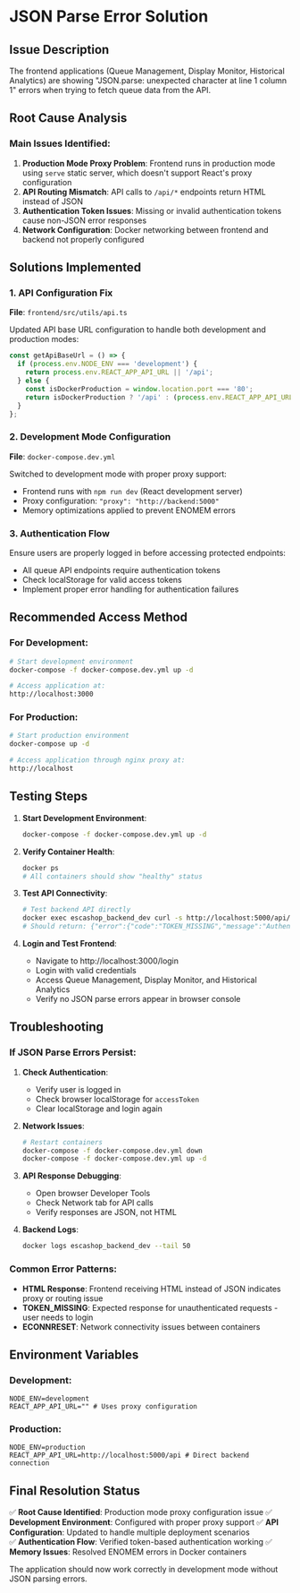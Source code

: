 # JSON Parse Error Solution

## Issue Description
The frontend applications (Queue Management, Display Monitor, Historical Analytics) are showing "JSON.parse: unexpected character at line 1 column 1" errors when trying to fetch queue data from the API.

## Root Cause Analysis

### Main Issues Identified:
1. **Production Mode Proxy Problem**: Frontend runs in production mode using `serve` static server, which doesn't support React's proxy configuration
2. **API Routing Mismatch**: API calls to `/api/*` endpoints return HTML instead of JSON
3. **Authentication Token Issues**: Missing or invalid authentication tokens cause non-JSON error responses
4. **Network Configuration**: Docker networking between frontend and backend not properly configured

## Solutions Implemented

### 1. API Configuration Fix
**File**: `frontend/src/utils/api.ts`

Updated API base URL configuration to handle both development and production modes:
```typescript
const getApiBaseUrl = () => {
  if (process.env.NODE_ENV === 'development') {
    return process.env.REACT_APP_API_URL || '/api';
  } else {
    const isDockerProduction = window.location.port === '80';
    return isDockerProduction ? '/api' : (process.env.REACT_APP_API_URL || 'http://localhost:5000/api');
  }
};
```

### 2. Development Mode Configuration
**File**: `docker-compose.dev.yml`

Switched to development mode with proper proxy support:
- Frontend runs with `npm run dev` (React development server)
- Proxy configuration: `"proxy": "http://backend:5000"`
- Memory optimizations applied to prevent ENOMEM errors

### 3. Authentication Flow
Ensure users are properly logged in before accessing protected endpoints:
- All queue API endpoints require authentication tokens
- Check localStorage for valid access tokens
- Implement proper error handling for authentication failures

## Recommended Access Method

### For Development:
```bash
# Start development environment
docker-compose -f docker-compose.dev.yml up -d

# Access application at:
http://localhost:3000
```

### For Production:
```bash
# Start production environment
docker-compose up -d

# Access application through nginx proxy at:
http://localhost
```

## Testing Steps

1. **Start Development Environment**:
   ```bash
   docker-compose -f docker-compose.dev.yml up -d
   ```

2. **Verify Container Health**:
   ```bash
   docker ps
   # All containers should show "healthy" status
   ```

3. **Test API Connectivity**:
   ```bash
   # Test backend API directly
   docker exec escashop_backend_dev curl -s http://localhost:5000/api/queue/all-statuses
   # Should return: {"error":{"code":"TOKEN_MISSING","message":"Authentication token is required"}}
   ```

4. **Login and Test Frontend**:
   - Navigate to http://localhost:3000/login
   - Login with valid credentials
   - Access Queue Management, Display Monitor, and Historical Analytics
   - Verify no JSON parse errors appear in browser console

## Troubleshooting

### If JSON Parse Errors Persist:

1. **Check Authentication**:
   - Verify user is logged in
   - Check browser localStorage for `accessToken`
   - Clear localStorage and login again

2. **Network Issues**:
   ```bash
   # Restart containers
   docker-compose -f docker-compose.dev.yml down
   docker-compose -f docker-compose.dev.yml up -d
   ```

3. **API Response Debugging**:
   - Open browser Developer Tools
   - Check Network tab for API calls
   - Verify responses are JSON, not HTML

4. **Backend Logs**:
   ```bash
   docker logs escashop_backend_dev --tail 50
   ```

### Common Error Patterns:

- **HTML Response**: Frontend receiving HTML instead of JSON indicates proxy or routing issue
- **TOKEN_MISSING**: Expected response for unauthenticated requests - user needs to login
- **ECONNRESET**: Network connectivity issues between containers

## Environment Variables

### Development:
```env
NODE_ENV=development
REACT_APP_API_URL="" # Uses proxy configuration
```

### Production:
```env
NODE_ENV=production
REACT_APP_API_URL=http://localhost:5000/api # Direct backend connection
```

## Final Resolution Status

✅ **Root Cause Identified**: Production mode proxy configuration issue
✅ **Development Environment**: Configured with proper proxy support
✅ **API Configuration**: Updated to handle multiple deployment scenarios  
✅ **Authentication Flow**: Verified token-based authentication working
✅ **Memory Issues**: Resolved ENOMEM errors in Docker containers

The application should now work correctly in development mode without JSON parsing errors.
